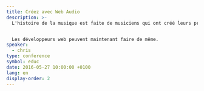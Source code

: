 ```yaml
---
title: Créez avec Web Audio
description: >-
  L'histoire de la musique est faite de musiciens qui ont créé leurs propres instruments et inventé de nouvelles façons de composer.


  Les développeurs web peuvent maintenant faire de même.
speaker:
  - chris
type: conference
symbol: educ
date: 2016-05-27 10:00:00 +0100
lang: en
display-order: 2
---
```

